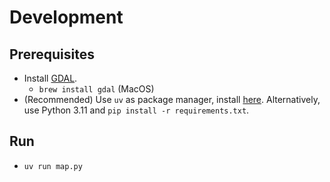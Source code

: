 # Development

## Prerequisites
- Install [GDAL](https://gdal.org/en/latest/download.html).
  - `brew install gdal` (MacOS)
- (Recommended) Use `uv` as package manager, install [here](https://docs.astral.sh/uv/#installation). Alternatively, use Python 3.11 and `pip install -r requirements.txt`.

## Run
- `uv run map.py`
